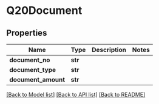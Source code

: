 # Q20Document

## Properties
Name | Type | Description | Notes
------------ | ------------- | ------------- | -------------
**document_no** | **str** |  | 
**document_type** | **str** |  | 
**document_amount** | **str** |  | 

[[Back to Model list]](../README.md#documentation-for-models) [[Back to API list]](../README.md#documentation-for-api-endpoints) [[Back to README]](../README.md)

